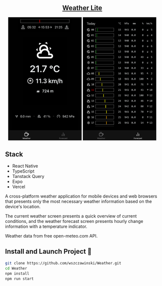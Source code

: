 <h2 align="center">
  <a href="weather-lite.vercel.app" target="_blank">Weather Lite</a>
</h2>

<p align="center">  
  <img alt="WeatherAppMainScreen" src="./images/WeatherMain.PNG" width="240" /> 
  <img alt="WeatherAppMainScreen" src="./images/WeatherForecast.PNG" width="240" />
</p> 

## Stack
- React Native
- TypeScript
- Tanstack Query 
- Expo
- Vercel

<p align="center">
    <p>A cross-platform weather application for mobile devices and web browsers that presents only the most necessary weather information based on the device's location.</p>
    <p>The current weather screen presents a quick overview of current conditions, and the weather forecast screen presents hourly change information with a temperature indicator.</p>
    <p>Weather data from free open-meteo.com API.</p>
</p>

## Install and Launch Project 🚀

```bash
git clone https://github.com/wszczawinski/Weather.git
cd Weather
npm install
npm run start
```
